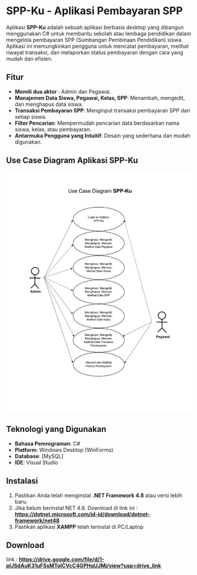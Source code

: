 # SPP-Ku - Aplikasi Pembayaran SPP

Aplikasi **SPP-Ku** adalah sebuah aplikasi berbasis desktop yang dibangun menggunakan C# untuk membantu sekolah atau lembaga pendidikan dalam mengelola pembayaran SPP (Sumbangan Pembinaan Pendidikan) siswa. Aplikasi ini memungkinkan pengguna untuk mencatat pembayaran, melihat riwayat transaksi, dan melaporkan status pembayaran dengan cara yang mudah dan efisien.

## Fitur
- **Memili dua aktor** : Admin dan Pegawai.
- **Manajemen Data Siswa, Pegawai, Kelas, SPP**: Menambah, mengedit, dan menghapus data siswa.
- **Transaksi Pembayaran SPP**: Menginput transaksi pembayaran SPP dari setiap siswa.
- **Filter Pencarian**: Mempermudah pencarian data berdasarkan nama siswa, kelas, atau pembayaran.
- **Antarmuka Pengguna yang Intuitif**: Desain yang sederhana dan mudah digunakan.

## Use Case Diagram Aplikasi SPP-Ku
![Logo SPP-Ku](https://github.com/AgaDawud/SPP-Ku/blob/main/UCD%20SPP-Ku-1.png)
## Teknologi yang Digunakan

- **Bahasa Pemrograman**: C#
- **Platform**: Windows Desktop (WinForms)
- **Database**: [MySQL]
- **IDE**: Visual Studio 

## Instalasi

1. Pastikan Anda telah menginstal **.NET Framework 4.8** atau versi lebih baru.
2. Jika belum berinstal NET 4.8. Download di link ini : **https://dotnet.microsoft.com/id-id/download/dotnet-framework/net48**
3. Pastikan aplikasi **XAMPP** telah terinstal di PC/Laptop

## Download
link : **https://drive.google.com/file/d/1-pIJSdAuK31uFSsMTolCVcC4GPHqUJMj/view?usp=drive_link**
